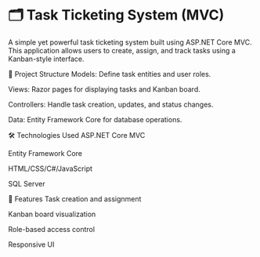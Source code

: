 # 🗂️ Task Ticketing System (MVC)

A simple yet powerful task ticketing system built using ASP.NET Core MVC. This application allows users to create, assign, and track tasks using a Kanban-style interface.


🧱 Project Structure
Models: Define task entities and user roles.

Views: Razor pages for displaying tasks and Kanban board.

Controllers: Handle task creation, updates, and status changes.

Data: Entity Framework Core for database operations.

🛠️ Technologies Used
ASP.NET Core MVC

Entity Framework Core

HTML/CSS/C#/JavaScript

SQL Server

📌 Features
Task creation and assignment

Kanban board visualization

Role-based access control

Responsive UI
